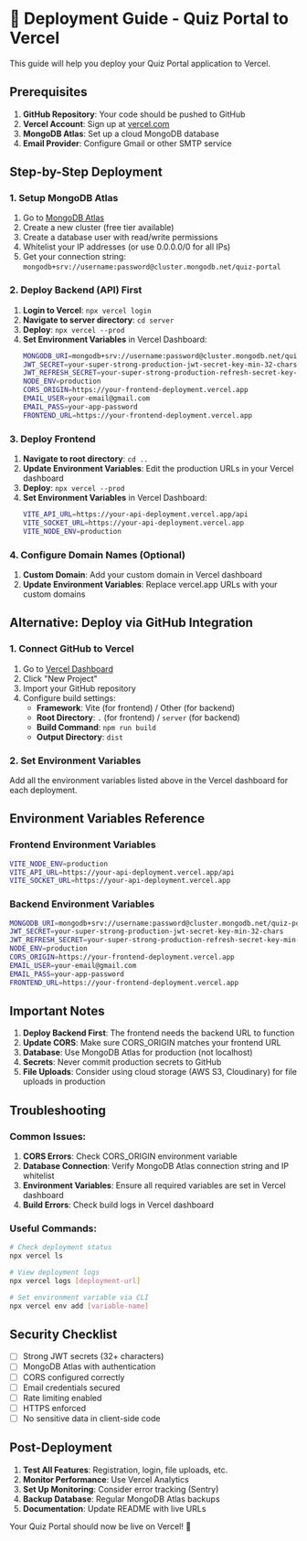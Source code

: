 # 🚀 Deployment Guide - Quiz Portal to Vercel

This guide will help you deploy your Quiz Portal application to Vercel.

## Prerequisites

1. **GitHub Repository**: Your code should be pushed to GitHub
2. **Vercel Account**: Sign up at [vercel.com](https://vercel.com)
3. **MongoDB Atlas**: Set up a cloud MongoDB database
4. **Email Provider**: Configure Gmail or other SMTP service

## Step-by-Step Deployment

### 1. Setup MongoDB Atlas

1. Go to [MongoDB Atlas](https://cloud.mongodb.com/)
2. Create a new cluster (free tier available)
3. Create a database user with read/write permissions
4. Whitelist your IP addresses (or use 0.0.0.0/0 for all IPs)
5. Get your connection string: `mongodb+srv://username:password@cluster.mongodb.net/quiz-portal`

### 2. Deploy Backend (API) First

1. **Login to Vercel**: `npx vercel login`
2. **Navigate to server directory**: `cd server`
3. **Deploy**: `npx vercel --prod`
4. **Set Environment Variables** in Vercel Dashboard:
   ```bash
   MONGODB_URI=mongodb+srv://username:password@cluster.mongodb.net/quiz-portal
   JWT_SECRET=your-super-strong-production-jwt-secret-key-min-32-chars
   JWT_REFRESH_SECRET=your-super-strong-production-refresh-secret-key-min-32-chars
   NODE_ENV=production
   CORS_ORIGIN=https://your-frontend-deployment.vercel.app
   EMAIL_USER=your-email@gmail.com
   EMAIL_PASS=your-app-password
   FRONTEND_URL=https://your-frontend-deployment.vercel.app
   ```

### 3. Deploy Frontend

1. **Navigate to root directory**: `cd ..`
2. **Update Environment Variables**: Edit the production URLs in your Vercel dashboard
3. **Deploy**: `npx vercel --prod`
4. **Set Environment Variables** in Vercel Dashboard:
   ```bash
   VITE_API_URL=https://your-api-deployment.vercel.app/api
   VITE_SOCKET_URL=https://your-api-deployment.vercel.app
   VITE_NODE_ENV=production
   ```

### 4. Configure Domain Names (Optional)

1. **Custom Domain**: Add your custom domain in Vercel dashboard
2. **Update Environment Variables**: Replace vercel.app URLs with your custom domains

## Alternative: Deploy via GitHub Integration

### 1. Connect GitHub to Vercel

1. Go to [Vercel Dashboard](https://vercel.com/dashboard)
2. Click "New Project"
3. Import your GitHub repository
4. Configure build settings:
   - **Framework**: Vite (for frontend) / Other (for backend)
   - **Root Directory**: `.` (for frontend) / `server` (for backend)
   - **Build Command**: `npm run build`
   - **Output Directory**: `dist`

### 2. Set Environment Variables

Add all the environment variables listed above in the Vercel dashboard for each deployment.

## Environment Variables Reference

### Frontend Environment Variables
```bash
VITE_NODE_ENV=production
VITE_API_URL=https://your-api-deployment.vercel.app/api
VITE_SOCKET_URL=https://your-api-deployment.vercel.app
```

### Backend Environment Variables
```bash
MONGODB_URI=mongodb+srv://username:password@cluster.mongodb.net/quiz-portal
JWT_SECRET=your-super-strong-production-jwt-secret-key-min-32-chars
JWT_REFRESH_SECRET=your-super-strong-production-refresh-secret-key-min-32-chars
NODE_ENV=production
CORS_ORIGIN=https://your-frontend-deployment.vercel.app
EMAIL_USER=your-email@gmail.com
EMAIL_PASS=your-app-password
FRONTEND_URL=https://your-frontend-deployment.vercel.app
```

## Important Notes

1. **Deploy Backend First**: The frontend needs the backend URL to function
2. **Update CORS**: Make sure CORS_ORIGIN matches your frontend URL
3. **Database**: Use MongoDB Atlas for production (not localhost)
4. **Secrets**: Never commit production secrets to GitHub
5. **File Uploads**: Consider using cloud storage (AWS S3, Cloudinary) for file uploads in production

## Troubleshooting

### Common Issues:

1. **CORS Errors**: Check CORS_ORIGIN environment variable
2. **Database Connection**: Verify MongoDB Atlas connection string and IP whitelist
3. **Environment Variables**: Ensure all required variables are set in Vercel dashboard
4. **Build Errors**: Check build logs in Vercel dashboard

### Useful Commands:

```bash
# Check deployment status
npx vercel ls

# View deployment logs
npx vercel logs [deployment-url]

# Set environment variable via CLI
npx vercel env add [variable-name]
```

## Security Checklist

- [ ] Strong JWT secrets (32+ characters)
- [ ] MongoDB Atlas with authentication
- [ ] CORS configured correctly
- [ ] Email credentials secured
- [ ] Rate limiting enabled
- [ ] HTTPS enforced
- [ ] No sensitive data in client-side code

## Post-Deployment

1. **Test All Features**: Registration, login, file uploads, etc.
2. **Monitor Performance**: Use Vercel Analytics
3. **Set Up Monitoring**: Consider error tracking (Sentry)
4. **Backup Database**: Regular MongoDB Atlas backups
5. **Documentation**: Update README with live URLs

Your Quiz Portal should now be live on Vercel! 🎉
